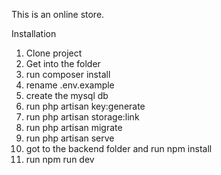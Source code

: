 This is an online store.

Installation

1. Clone project
2. Get into the folder
3. run composer install
4. rename .env.example
5. create the mysql db
6. run php artisan key:generate
7. run php artisan storage:link
8. run php artisan migrate
9. run php artisan serve
10. got to the backend folder and run npm install
11. run npm run dev
